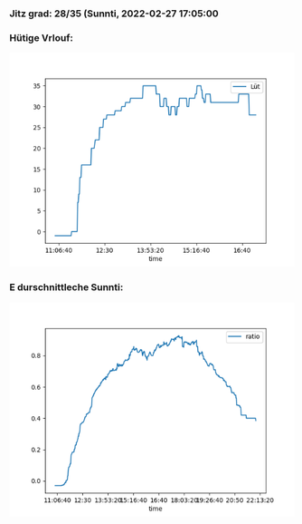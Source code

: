 ### Jitz grad: 28/35 (Sunnti, 2022-02-27 17:05:00

### Hütige Vrlouf:
![Graph](Today.png)

### E durschnittleche Sunnti:
![Graph](Sunnti.png)